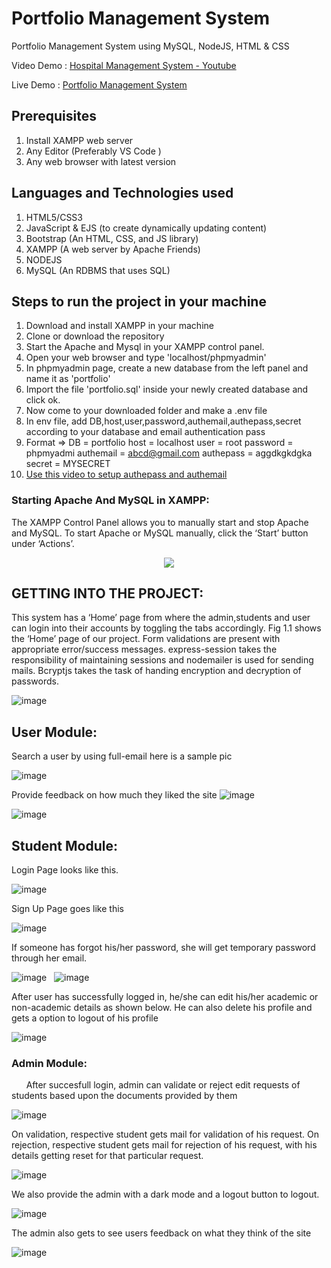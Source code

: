 # Portfolio Management System
Portfolio Management System using MySQL, NodeJS, HTML & CSS


Video Demo : [Hospital Management System - Youtube](https://www.youtube.com/watch?v=W2XGSM5i9P8)

Live Demo : [Portfolio Management System](https://iiitapfolio.onrender.com/)

## Prerequisites
1. Install XAMPP web server
2. Any Editor (Preferably VS Code )
3. Any web browser with latest version

## Languages and Technologies used
1. HTML5/CSS3
2. JavaScript & EJS (to create dynamically updating content)
3. Bootstrap (An HTML, CSS, and JS library)
4. XAMPP (A web server by Apache Friends)
5. NODEJS
6. MySQL (An RDBMS that uses SQL)

## Steps to run the project in your machine
1. Download and install XAMPP in your machine
2. Clone or download the repository
3. Start the Apache and Mysql in your XAMPP control panel.
4. Open your web browser and type 'localhost/phpmyadmin'
5. In phpmyadmin page, create a new database from the left panel and name it as 'portfolio'
6. Import the file 'portfolio.sql' inside your newly created database and click ok.
7. Now come to your downloaded folder and make a .env file
8. In env file, add DB,host,user,password,authemail,authepass,secret according to your database and email authentication pass
9. Format =>
	DB = portfolio
	host = localhost
	user = root
	password = phpmyadmi
	authemail = abcd@gmail.com
	authepass = aggdkgkdgka
	secret = MYSECRET
10.  [Use this video to setup authepass and authemail](https://www.youtube.com/watch?v=thAP7Fvrql4)
    
### Starting Apache And MySQL in XAMPP:
  The XAMPP Control Panel allows you to manually start and stop Apache and MySQL. To start Apache or MySQL manually, click the ‘Start’ button under ‘Actions’.
  
  
<p align="center"><img src="https://user-images.githubusercontent.com/36665975/59350977-fcc68900-8d3a-11e9-9450-e5c478497caa.png"></img></p>

## GETTING INTO THE PROJECT:
This system has a ‘Home’ page from where the admin,students and user can login into their accounts by toggling the tabs accordingly. Fig 1.1 shows the ‘Home’ page of our project. Form validations are present with appropriate error/success messages. express-session takes the responsibility of maintaining sessions and nodemailer is used for sending mails. Bcryptjs takes the task of handing encryption and decryption of passwords.

![image](https://github.com/Risingstr6/IIITAPfollio/blob/main/ss/Screenshot%20(60).png)


## User Module:
Search a user by using full-email here is a sample pic

![image](https://github.com/Risingstr6/IIITAPfollio/blob/main/ss/Screenshot%20(64).png)

Provide feedback on how much they liked the site
![image](https://github.com/Risingstr6/IIITAPfollio/blob/main/ss/Screenshot%20(66).png)

![image](https://github.com/Risingstr6/IIITAPfollio/blob/main/ss/Screenshot%20(64).png)

## Student Module:
Login Page looks like this.

![image](https://github.com/Risingstr6/IIITAPfollio/blob/main/ss/Screenshot%20(61).png)

Sign Up Page goes like this

![image](https://github.com/Risingstr6/IIITAPfollio/blob/main/ss/Screenshot%20(62).png)

If someone has forgot his/her password, she will get temporary password through her email.

![image](https://github.com/Risingstr6/IIITAPfollio/blob/main/ss/Screenshot%20(63).png)
  &nbsp; 
![image](https://github.com/Risingstr6/IIITAPfollio/blob/main/ss/mail.png)

After user has successfully logged in, he/she can edit his/her academic or non-academic details as shown below. He can also delete his profile and gets a option to logout of his profile

![image](https://github.com/Risingstr6/IIITAPfollio/blob/main/ss/Screenshot%20(65).png)



### Admin Module:

  &nbsp; &nbsp; &nbsp; After succesfull login, admin can validate or reject edit requests of students based upon the documents provided by them
  
  ![image](https://github.com/Risingstr6/IIITAPfollio/blob/main/ss/Screenshot%20(67).png)

 On validation, respective student gets mail for validation of his request.
 On rejection, respective student gets mail for rejection of his request, with his details getting reset for that particular request.
 
  ![image](https://github.com/Risingstr6/IIITAPfollio/blob/main/ss/Screenshot%20(69).png)
  
  We also provide the admin with a dark mode and a logout button to logout.
  
  ![image](https://github.com/Risingstr6/IIITAPfollio/blob/main/ss/Screenshot%20(70).png)
  
  The admin also gets to see users feedback on what they think of the site
  
   ![image](https://github.com/Risingstr6/IIITAPfollio/blob/main/ss/Screenshot%20(71).png)


